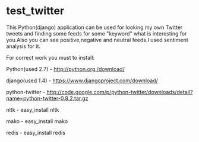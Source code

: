 test_twitter
============
This Python(django) application can be used for looking my own Twitter tweets and finding some feeds for some "keyword" what is 
interesting for you.Also you can see positive,negative and neutral feeds.I used sentiment analysis for it.

For correct work you must to install:

Python(used 2.7) - http://python.org./download/

django(used 1.4) - https://www.djangoproject.com/download/

python-twitter - http://code.google.com/p/python-twitter/downloads/detail?name=python-twitter-0.8.2.tar.gz

nltk - easy_install nltk

mako - easy_install mako

redis - easy_install redis



